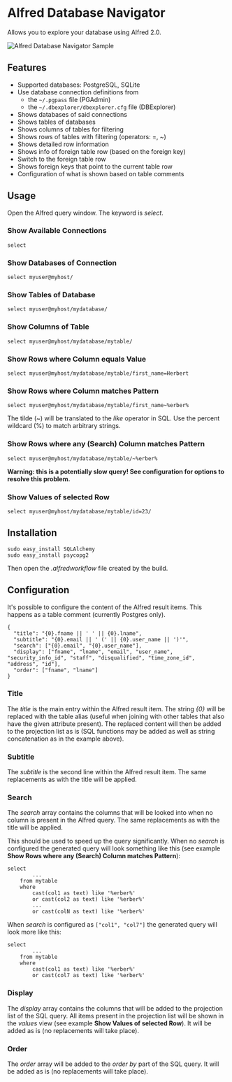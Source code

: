 # Alfred Database Navigator

Allows you to explore your database using Alfred 2.0.

![Alfred Database Navigator Sample](https://github.com/resamsel/alfred-dbnavigator/raw/master/docs/images/select.png "Alfred Database Navigator Sample")

## Features
* Supported databases: PostgreSQL, SQLite
* Use database connection definitions from
  * the `~/.pgpass` file (PGAdmin)
  * the `~/.dbexplorer/dbexplorer.cfg` file (DBExplorer)
* Shows databases of said connections
* Shows tables of databases
* Shows columns of tables for filtering
* Shows rows of tables with filtering (operators: =, ~)
* Shows detailed row information
* Shows info of foreign table row (based on the foreign key)
* Switch to the foreign table row
* Shows foreign keys that point to the current table row
* Configuration of what is shown based on table comments

## Usage
Open the Alfred query window. The keyword is *select*.

### Show Available Connections
`select`

### Show Databases of Connection
`select myuser@myhost/`

### Show Tables of Database
`select myuser@myhost/mydatabase/`

### Show Columns of Table
`select myuser@myhost/mydatabase/mytable/`

### Show Rows where Column equals Value
`select myuser@myhost/mydatabase/mytable/first_name=Herbert`

### Show Rows where Column matches Pattern
`select myuser@myhost/mydatabase/mytable/first_name~%erber%`

The tilde (~) will be translated to the *like* operator in SQL. Use the percent wildcard (%) to match arbitrary strings.

### Show Rows where any (Search) Column matches Pattern
`select myuser@myhost/mydatabase/mytable/~%erber%`

**Warning: this is a potentially slow query! See configuration for options to resolve this problem.**

### Show Values of selected Row
`select myuser@myhost/mydatabase/mytable/id=23/`

## Installation
```
sudo easy_install SQLAlchemy
sudo easy_install psycopg2
```
Then open the *.alfredworkflow* file created by the build.

## Configuration
It's possible to configure the content of the Alfred result items. This happens as a table comment (currently Postgres only).

```
{  "title": "{0}.fname || ' ' || {0}.lname",  "subtitle": "{0}.email || ' (' || {0}.user_name || ')'",  "search": ["{0}.email", "{0}.user_name"],  "display": ["fname", "lname", "email", "user_name", "security_info_id", "staff", "disqualified", "time_zone_id", "address", "id"],  "order": ["fname", "lname"]}
```
### Title
The *title* is the main entry within the Alfred result item. The string *{0}* will be replaced with the table alias (useful when joining with other tables that also have the given attribute present). The replaced content will then be added to the projection list as is (SQL functions may be added as well as string concatenation as in the example above).
### Subtitle
The *subtitle* is the second line within the Alfred result item. The same replacements as with the title will be applied.
### Search
The *search* array contains the columns that will be looked into when no column is present in the Alfred query. The same replacements as with the title will be applied.

This should be used to speed up the query significantly. When no *search* is configured the generated query will look something like this (see example **Show Rows where any (Search) Column matches Pattern**):

```
select
		...
	from mytable
	where
		cast(col1 as text) like '%erber%'
		or cast(col2 as text) like '%erber%'
		...
		or cast(colN as text) like '%erber%'
```

When *search* is configured as `["col1", "col7"]` the generated query will look more like this:

```
select
		...
	from mytable
	where
		cast(col1 as text) like '%erber%'
		or cast(col7 as text) like '%erber%'
```
### Display
The *display* array contains the columns that will be added to the projection list of the SQL query. All items present in the projection list will be shown in the *values* view (see example **Show Values of selected Row**). It will be added as is (no replacements will take place).
### Order
The *order* array will be added to the *order by* part of the SQL query. It will be added as is (no replacements will take place).
